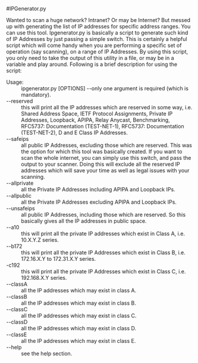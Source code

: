 #IPGenerator.py

Wanted to scan a huge network? Intranet? Or may be Internet? But messed up with generating the list of IP addresses for specific address ranges. You can use this tool.
Ipgenerator.py  is basically a script to generate such kind of IP Addresses by just passing a simple switch. This is certainly a helpful script which will come handy when you are performing a specific set of operation (say scanning), on a range of IP Addresses. By using this script, you only need to take the output of this utility in a file, or may be in a variable and play around. Following is a brief description for using the script:

<dl>
  <dt>Usage:</dt>
  <dd>ipgenerator.py 		[OPTIONS] --only one argument is required (which is mandatory).</dd>

  <dt>--reserved</dt>
  <dd>this will print all the IP addresses which are reserved in some way, i.e. Shared Address Space, IETF Protocol Assignments, Private IP Addresses, Loopback, APIPA, Relay Anycast, Benchmarking, RFC5737: Documentation (TEST-NET-1), RFC5737: Documentation (TEST-NET-2), D and E Class IP Addresses.  </dd>


  <dt>--safeips </dt>
  <dd>all public IP Addresses, excluding those which are reserved. This was the option for which this tool was basically created. If you want to scan the whole internet, you can simply use this switch, and pass the output to your scanner. Doing this will exclude all the reserved IP addresses which will save your time as well as legal issues with your scanning. </dd>

  <dt> --allprivate</dt>
  <dd> all the Private IP Addresses including APIPA and Loopback IPs. </dd>

  <dt> --allpublic</dt>
  <dd> all the Private IP Addresses excluding APIPA and Loopback IPs. </dd>

  <dt> --unsafeips</dt>
  <dd> all public IP Addresses, including those which are reserved. So this basically gives all the IP addresses in public space. </dd>

  <dt> --a10</dt>
  <dd> this will print all the private IP addresses which exist in Class A, i.e. 10.X.Y.Z series. </dd>

  <dt> --b172</dt>
  <dd> this will print all the private IP Addresses which exist in Class B, i.e. 172.16.X.Y to 172.31.X.Y series.</dd>

  <dt> -c192</dt>
  <dd> this will print all the private IP Addresses which exist in Class C, i.e. 192.168.X.Y series.</dd>

 <dt> --classA</dt>
  <dd> 	all the IP addresses which may exist in class A.</dd>

 <dt> --classB	</dt>
  <dd> all the IP addresses which may exist in class B.</dd>

 <dt> --classC	</dt>
  <dd> all the IP addresses which may exist in class C.</dd>

 <dt> --classD	</dt>
  <dd> all the IP addresses which may exist in class D.</dd>

 <dt> --classE	</dt>
  <dd> all the IP addresses which may exist in class E.</dd>

 <dt> --help</dt>
  <dd> see the help section.</dd>

</dl>
